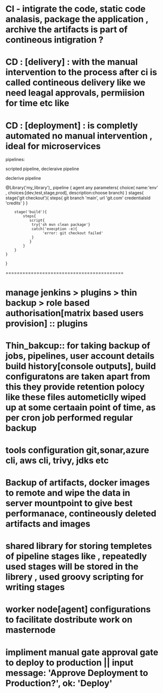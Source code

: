 # CI - intigrate the code, static code analasis, package the application , archive the artifacts is part of contineous intigration ?
# CD : [delivery] : with the manual intervention to the process after ci is called contineous delivery like we need leagal approvals, permiision for time etc like
# CD : [deployment] : is completly automated no manual intervention , ideal for microservices 

pipelines:

scripted pipeline, decleraive pipeline

declerive pipeline


@Library('my_library')_
pipeline {
    agent any
    parameters{
        choice( name:'env' , choices:[dev,test,stage,prod], description:choose branch)
    }
    stages{
        stage('git checkout'){
            steps{
             git branch 'main', url 'git.com' credentialsId 'credits'
            }
        }

        stage('build'){
            steps{
               script{
                try{'sh mvn clean package'}
                catch('execption -e){
                     'error: git checkout failed'
                }
               } 
            }
        }
    }

}


==========================================


# manage jenkins > plugins > thin backup > role based authorisation[matrix based users provision] :: plugins  

# Thin_bakcup:: for taking backup of jobs, pipelines, user account details build history[console outputs], build configuratons are taken apart from this they provide retention polocy like these files autometiclly wiped up at some certaain point of time, as per cron job performed regular backup

# tools configuration git,sonar,azure cli, aws cli, trivy, jdks etc

# Backup of artifacts, docker images to remote and wipe the data in server mountpoint to give best performanace, contineously deleted artifacts and images

# shared library for storing templetes of pipeline stages like , repeatedly used stages will be stored in the librery , used groovy scripting for writing stages

# worker node[agent] configurations to facilitate dostribute work on masternode

# impliment manual gate approval gate to deploy to production  ||  input message: 'Approve Deployment to Production?', ok: 'Deploy'